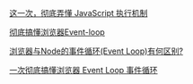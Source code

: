 [这一次，彻底弄懂 JavaScript 执行机制](https://juejin.cn/post/6844903512845860872)

[彻底搞懂浏览器Event-loop](https://juejin.cn/post/6844903802185711629)

[浏览器与Node的事件循环(Event Loop)有何区别?](https://juejin.cn/post/6844903761949753352) 

[一次彻底搞懂浏览器 Event Loop 事件循环](https://juejin.cn/post/7079092748929728548) 